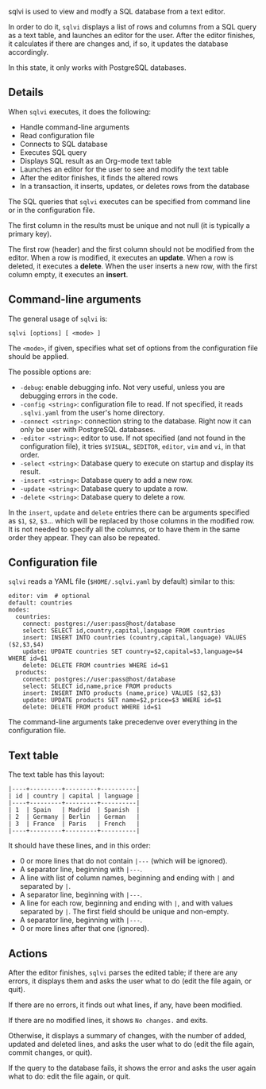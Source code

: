 sqlvi is used to view and modfy a SQL database from a text editor.

In order to do it, `sqlvi` displays a list of rows and columns from
a SQL query as a text table, and launches an editor for the user.
After the editor finishes, it calculates if there are changes and, if so,
it updates the database accordingly.

In this state, it only works with PostgreSQL databases.

## Details

When `sqlvi` executes, it does the following:
- Handle command-line arguments
- Read configuration file
- Connects to SQL database
- Executes SQL query
- Displays SQL result as an Org-mode text table
- Launches an editor for the user to see and modify the text table
- After the editor finishes, it finds the altered rows
- In a transaction, it inserts, updates, or deletes rows from the database

The SQL queries that `sqlvi` executes can be specified from command line or
in the configuration file.

The first column in the results must be unique and not null
(it is typically a primary key).

The first row (header) and the first column should not be modified from the editor.
When a row is modified, it executes an **update**.
When a row is deleted, it executes a **delete**.
When the user inserts a new row, with the first column empty, it executes an **insert**.

## Command-line arguments

The general usage of `sqlvi` is:

    sqlvi [options] [ <mode> ]

The `<mode>`, if given, specifies what set of options from the configuration file should
be applied.

The possible options are:

- `-debug`: enable debugging info.  Not very useful,
  unless you are debugging errors in the code.
- `-config <string>`: configuration file to read.
  If not specified, it reads `.sqlvi.yaml` from the user's
  home directory.
- `-connect <string>`: connection string to the database.
  Right now it can only be user with PostgreSQL databases.
- `-editor <string>`: editor to use.  If not specified
  (and not found in the configuration file), it tries `$VISUAL`,
  `$EDITOR`, `editor`, `vim` and `vi`, in that order.
- `-select <string>`: Database query to execute on startup and
  display its result.
- `-insert <string>`: Database query to add a new row.
- `-update <string>`: Database query to update a row.
- `-delete <string>`: Database query to delete a row.

In the `insert`, `update` and `delete` entries there can be arguments
specified as `$1`, `$2`, `$3`... which will be replaced by those
columns in the modified row.  It is not needed to specify all the columns, or to
have them in the same order they appear.  They can also be repeated.

## Configuration file

`sqlvi` reads a YAML file (`$HOME/.sqlvi.yaml` by default) similar to this:

    editor: vim  # optional
    default: countries
    modes:
      countries:
        connect: postgres://user:pass@host/database
        select: SELECT id,country,capital,language FROM countries
        insert: INSERT INTO countries (country,capital,language) VALUES ($2,$3,$4)
        update: UPDATE countries SET country=$2,capital=$3,language=$4 WHERE id=$1
        delete: DELETE FROM countries WHERE id=$1
      products:
        connect: postgres://user:pass@host/database
        select: SELECT id,name,price FROM products
        insert: INSERT INTO products (name,price) VALUES ($2,$3)
        update: UPDATE products SET name=$2,price=$3 WHERE id=$1
        delete: DELETE FROM product WHERE id=$1

The command-line arguments take precedenve over everything in the configuration file.

## Text table

The text table has this layout:

    |----+---------+---------+----------|
    | id | country | capital | language |
    |----+---------+---------+----------|
    | 1  | Spain   | Madrid  | Spanish  |
    | 2  | Germany | Berlin  | German   |
    | 3  | France  | Paris   | French   |
    |----+---------+---------+----------|

It should have these lines, and in this order:
- 0 or more lines that do not contain `|---` (which will be ignored).
- A separator line, beginning with `|---`.
- A line with list of column names, beginning and ending with `|` and separated by `|`.
- A separator line, beginning with `|---`.
- A line for each row, beginning and ending with `|`, and with values separated by `|`.
  The first field should be unique and non-empty.
- A separator line, beginning with `|---`.
- 0 or more lines after that one (ignored).

## Actions

After the editor finishes, `sqlvi` parses the edited table; if there are any errors,
it displays them and asks the user what to do (edit the file again, or quit).

If there are no errors, it finds out what lines, if any, have been modified.

If there are no modified lines, it shows `No changes.` and exits.

Otherwise, it displays a summary of changes, with the number of added,
updated and deleted lines, and asks the user what to do (edit the file again,
commit changes, or quit).

If the query to the database fails, it shows the error and asks the user again
what to do: edit the file again, or quit.
